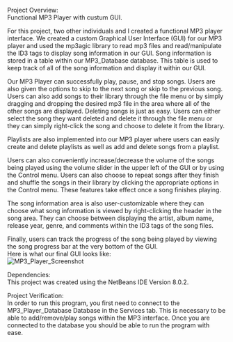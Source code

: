 Project Overview:  
Functional MP3 Player with custum GUI.  
  
For this project, two other individuals and I created a functional MP3 player interface. We created a custom Graphical User Interface (GUI) for our MP3 player and used the mp3agic library to read mp3 files and read/manipulate the ID3 tags to display song information in our GUI. Song information is stored in a table within our MP3_Database database. This table is used to keep track of all of the song information and display it within our GUI.   
  
Our MP3 Player can successfully play, pause, and stop songs. Users are also given the options to skip to the next song or skip to the previous song. Users can also add songs to their library through the file menu or by simply dragging and dropping the desired mp3 file in the area where all of the other songs are displayed. Deleting songs is just as easy. Users can either select the song they want deleted and delete it through the file menu or they can simply right-click the song and choose to delete it from the library.   
  
Playlists are also implemented into our MP3 player where users can easily create and delete playlists as well as add and delete songs from a playlist.  
  
Users can also conveniently increase/decrease the volume of the songs being played using the volume slider in the upper left of the GUI or by using the Control menu. Users can also choose to repeat songs after they finish and shuffle the songs in their library by clicking the appropriate options in the Control menu. These features take effect once a song finishes playing.   
  
The song information area is also user-customizable where they can choose what song information is viewed by right-clicking the header in the song area. They can choose between displaying the artist, album name, release year, genre, and comments within the ID3 tags of the song files.  
  
Finally, users can track the progress of the song being played by viewing the song progress bar at the very bottom of the GUI.  
Here is what our final GUI looks like:  
![MP3_Player_Screenshot](https://user-images.githubusercontent.com/14812721/133513706-990836e2-1d4a-41c9-8b56-119351acb083.jpg)

  

Dependencies:  
This project was created using the NetBeans IDE Version 8.0.2.  
  
Project Verification:   
In order to run this program, you first need to connect to the MP3_Player_Database Database in the Services tab. This is necessary to be able to add/remove/play songs within the MP3 interface. Once you are connected to the database you should be able to run the program with ease.
